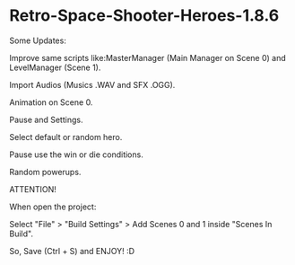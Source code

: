 # Retro-Space-Shooter-Heroes-1.8.6


Some Updates:

Improve same scripts like:MasterManager (Main Manager on Scene 0) and LevelManager (Scene 1).

Import Audios (Musics .WAV and SFX .OGG).

Animation on Scene 0.

Pause and Settings.

Select default or random hero.

Pause use the win or die conditions.

Random powerups.


ATTENTION!

When open the project:

Select "File" > "Build Settings" > Add Scenes 0 and 1 inside "Scenes In Build".

So, Save (Ctrl + S) and ENJOY! :D
